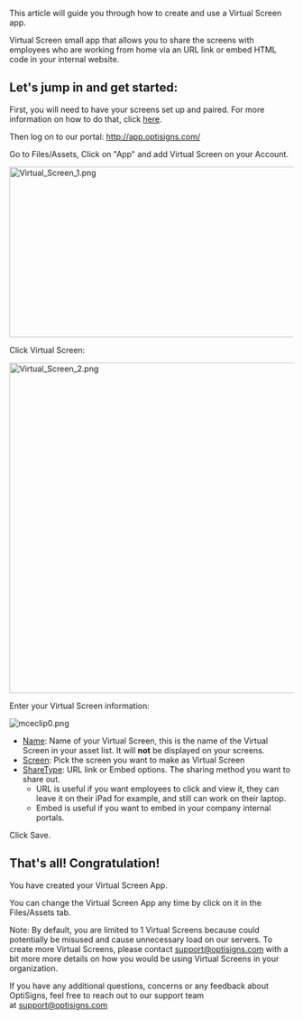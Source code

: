 <p>This article will guide you through how to create and use a Virtual Screen app.</p>
<p>Virtual Screen small app that allows you to share the screens with employees who are working from home via an URL link or embed HTML code in your internal website.</p>
<h2 id="h_01HPYES1666NW6RW5G5646TMTV" class="rich-content-viewer_headerTwo__3f-vr rich-content-viewer_elementSpacing__208Ie blog-post-title-font _3aQMT _2J4pr css-x4x4qs rich-content-viewer_left__2p1aK _158eo _3_7DB"><strong>Let's jump in and get started:</strong></h2>
<p>First, you will need to have your screens set up and paired. For more information on how to do that, click <a href="https://www.optisigns.com/blog/how-to-set-up-digital-signs-with-optisigns-and-amazon-fire-tv">here</a>.</p>
<p>Then log on to our portal: <a href="http://app.optisigns.com/">http://app.optisigns.com/</a></p>
<p>Go to Files/Assets, Click on "App" and add Virtual Screen on your Account.</p>
<p><img src="https://support.optisigns.com/hc/article_attachments/360091213814" alt="Virtual_Screen_1.png" width="631" height="302"></p>
<p>Click Virtual Screen:</p>
<p><img src="https://support.optisigns.com/hc/article_attachments/360093364473" alt="Virtual_Screen_2.png" width="630" height="585"></p>
<p>Enter your Virtual Screen information:</p>
<p class="wysiwyg-text-align-center"><img src="https://support.optisigns.com/hc/article_attachments/360091395854" alt="mceclip0.png"></p>
<ul>
<li>
<u>Name</u>: Name of your Virtual Screen, this is the name of the Virtual Screen in your asset list. It will <strong>not</strong> be displayed on your screens.</li>
<li>
<u>Screen</u>: Pick the screen you want to make as Virtual Screen</li>
<li>
<u>ShareType</u>: URL link or Embed options. The sharing method you want to share out.
<ul>
<li>URL is useful if you want employees to click and view it, they can leave it on their iPad for example, and still can work on their laptop.</li>
<li>Embed is useful if you want to embed in your company internal portals.</li>
</ul>
</li>
</ul>
<p>Click Save.</p>
<h2 id="h_01HPYES167TH315NWN6HFK4W0P" class="rich-content-viewer_text__XzvDs rich-content-viewer_elementSpacing__208Ie _3_7DB blog-post-text-font blog-post-text-color rich-content-viewer_left__2p1aK _158eo _3_7DB"><strong>That's all! Congratulation!</strong></h2>
<p>You have created your Virtual Screen App.</p>
<p>You can change the Virtual Screen App any time by click on it in the Files/Assets tab. </p>
<p><span class="wysiwyg-underline">Note</span>: By default, you are limited to 1 <span style="font-weight: 400;">Virtual Screens because could potentially be misused and cause unnecessary load on our servers. To create more Virtual Screens, please contact </span><a href="mailto:support@optisigns.com"><span style="font-weight: 400;">support@optisigns.com</span></a><span style="font-weight: 400;"> with a bit more more details on how you would be using Virtual Screens in your organization.</span></p>
<p>If you have any additional questions, concerns or any feedback about OptiSigns, feel free to reach out to our support team at <a href="mailto:support@optisigns.com" target="_self">support@optisigns.com</a></p>